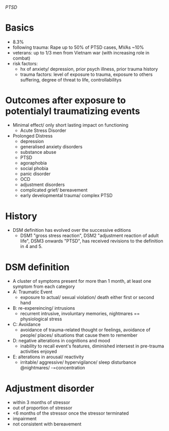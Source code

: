 ###### PTSD

# Basics
- 8.3%
- following trauma: Rape up to 50% of PTSD cases, MVAs ~10%
- veterans: up to 1/3 men from Vietnam war (with increasing role in combat)
- risk factors:
    + hx of anxiety/ depression, prior psych illness, prior trauma history
    + trauma factors: level of exposure to trauma, exposure to others suffering, degree of threat to life, controllabilitys

# Outcomes after exposure to potentialyl traumatizing events
- Minimal effect/ only short lasting impact on functioning
    + Acute Stress Disorder
- Prolonged Distress
    + depression
    + generalised anxiety disorders
    + substance abuse
    + PTSD
    + agoraphobia
    + social phobia
    + panic disorder
    + OCD
    + adjustment disorders
    + complicated grief/ bereavement
    + early developmental trauma/ complex PTSD

# History
- DSM definition has evolved over the successive editions
    + DSM1 "gross stress reaction", DSM2 "adjustment reaction of adult life", DSM3 onwards "PTSD", has received revisions to the definition in 4 and 5.


# DSM definition
- A cluster of symptoms present for more than 1 month, at least one symptom from each category
- A: Traumatic Event
    + exposure to actual/ sexual violation/ death either first or second hand
- B: re-expereincing/ intrusions
    + recurrent intrusive, involuntary memories, nightmares == physiological stress
- C: Avoidance
    + avoidance of trauma-related thought or feelings, avoidance of people/ places/ situations that cause them to remember
- D: negative alterations in cognitions and mood
    + inability to recall event's features, diminished intersest in pre-trauma activities enjoyed
- E: alterations in arousal/ reactivity
    + irritable/ aggressive/ hypervigilance/ sleep disturbance @nightmares/ -=concentration


# Adjustment disorder
- within 3 months of stressor
- out of proportion of stressor
- <6 months of the stressor once the stressor terminated
- impairment
- not consistent with bereavement
